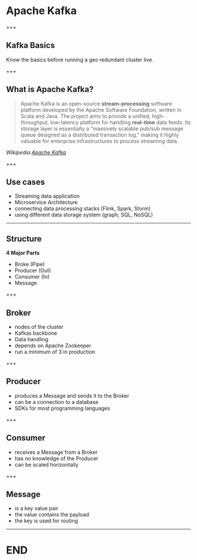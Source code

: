 # Apache Kafka

+++

## Kafka Basics

Know the basics before running a geo redundant cluster live.

+++

## What is Apache Kafka?

> Apache Kafka is an open-source __stream-processing__ software platform developed by the Apache Software Foundation, written in Scala and Java. The project aims to provide a unified, high-throughput, low-latency platform for handling __real-time__ data feeds. Its storage layer is essentially a "massively scalable pub/sub message queue designed as a distributed transaction log," making it highly valuable for enterprise infrastructures to process streaming data.

_Wikipedia [Apache Kafka](https://en.wikipedia.org/wiki/Apache_Kafka)_

+++

## Use cases

- Streaming data application
- Microservice Architecture
- connecting data processing stacks (Flink, Spark, Storm)
- using different data storage system (graph, SQL, NoSQL)

---

## Structure

__4 Major Parts__

- Broke (Pipe)
- Producer (Out)
- Consumer (In)
- Message

+++

## Broker

- nodes of the cluster
- Kafkas backbone
- Data handling
- depends on Apache Zookeeper
- run a minimum of 3 in production

+++

## Producer

- produces a Message and sends it to the Broker
- can be a connection to a database
- SDKs for most programming languages

+++

## Consumer

- receives a Message from a Broker
- has no knowledge of the Producer
- can be scaled horizontally

+++

## Message

- is a key value pair
- the value contains the payload
- the key is used for routing

---

# END
